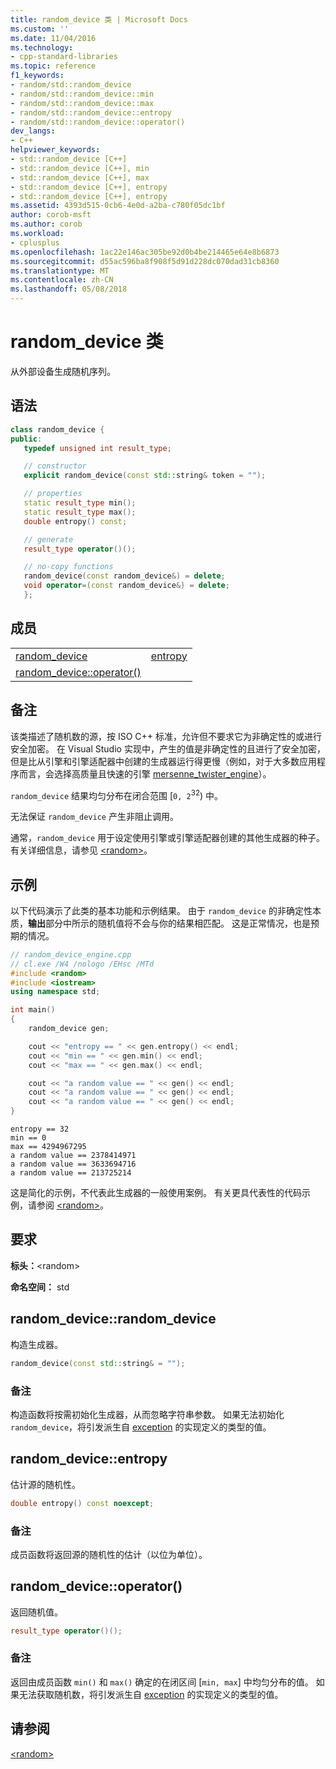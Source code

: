 ```yaml
---
title: random_device 类 | Microsoft Docs
ms.custom: ''
ms.date: 11/04/2016
ms.technology:
- cpp-standard-libraries
ms.topic: reference
f1_keywords:
- random/std::random_device
- random/std::random_device::min
- random/std::random_device::max
- random/std::random_device::entropy
- random/std::random_device::operator()
dev_langs:
- C++
helpviewer_keywords:
- std::random_device [C++]
- std::random_device [C++], min
- std::random_device [C++], max
- std::random_device [C++], entropy
- std::random_device [C++], entropy
ms.assetid: 4393d515-0cb6-4e0d-a2ba-c780f05dc1bf
author: corob-msft
ms.author: corob
ms.workload:
- cplusplus
ms.openlocfilehash: 1ac22e146ac305be92d0b4be214465e64e8b6873
ms.sourcegitcommit: d55ac596ba8f908f5d91d228dc070dad31cb8360
ms.translationtype: MT
ms.contentlocale: zh-CN
ms.lasthandoff: 05/08/2018
---
```

# <a name="randomdevice-class"></a>random_device 类

从外部设备生成随机序列。

## <a name="syntax"></a>语法

```cpp
class random_device {
public:
   typedef unsigned int result_type;

   // constructor
   explicit random_device(const std::string& token = "");

   // properties
   static result_type min();
   static result_type max();
   double entropy() const;

   // generate
   result_type operator()();

   // no-copy functions
   random_device(const random_device&) = delete;
   void operator=(const random_device&) = delete;
   };
```

## <a name="members"></a>成员

|||
|-|-|
|[random_device](#random_device)|[entropy](#entropy)|
|[random_device::operator()](#op_call)||

## <a name="remarks"></a>备注

该类描述了随机数的源，按 ISO C++ 标准，允许但不要求它为非确定性的或进行安全加密。 在 Visual Studio 实现中，产生的值是非确定性的且进行了安全加密，但是比从引擎和引擎适配器中创建的生成器运行得更慢（例如，对于大多数应用程序而言，会选择高质量且快速的引擎 [mersenne_twister_engine](../standard-library/mersenne-twister-engine-class.md)）。

`random_device` 结果均匀分布在闭合范围 [`0, 2`<sup>32</sup>) 中。

无法保证 `random_device` 产生非阻止调用。

通常，`random_device` 用于设定使用引擎或引擎适配器创建的其他生成器的种子。 有关详细信息，请参见 [\<random>](../standard-library/random.md)。

## <a name="example"></a>示例

以下代码演示了此类的基本功能和示例结果。 由于 `random_device` 的非确定性本质，**输出**部分中所示的随机值将不会与你的结果相匹配。 这是正常情况，也是预期的情况。

```cpp
// random_device_engine.cpp
// cl.exe /W4 /nologo /EHsc /MTd
#include <random>
#include <iostream>
using namespace std;

int main()
{
    random_device gen;

    cout << "entropy == " << gen.entropy() << endl;
    cout << "min == " << gen.min() << endl;
    cout << "max == " << gen.max() << endl;

    cout << "a random value == " << gen() << endl;
    cout << "a random value == " << gen() << endl;
    cout << "a random value == " << gen() << endl;
}
```

```Output
entropy == 32
min == 0
max == 4294967295
a random value == 2378414971
a random value == 3633694716
a random value == 213725214
```

这是简化的示例，不代表此生成器的一般使用案例。 有关更具代表性的代码示例，请参阅 [\<random>](../standard-library/random.md)。

## <a name="requirements"></a>要求

**标头：**\<random>

**命名空间：** std

## <a name="random_device"></a>random_device::random_device

构造生成器。

```cpp
random_device(const std::string& = "");
```

### <a name="remarks"></a>备注

构造函数将按需初始化生成器，从而忽略字符串参数。 如果无法初始化 `random_device`，将引发派生自 [exception](../standard-library/exception-class.md) 的实现定义的类型的值。

## <a name="entropy"></a>random_device::entropy

估计源的随机性。

```cpp
double entropy() const noexcept;
```

### <a name="remarks"></a>备注

成员函数将返回源的随机性的估计（以位为单位）。

## <a name="op_call"></a>random_device::operator()

返回随机值。

```cpp
result_type operator()();
```

### <a name="remarks"></a>备注

返回由成员函数 `min()` 和 `max()` 确定的在闭区间 [`min, max`] 中均匀分布的值。 如果无法获取随机数，将引发派生自 [exception](../standard-library/exception-class.md) 的实现定义的类型的值。

## <a name="see-also"></a>请参阅

[\<random>](../standard-library/random.md)<br/>
